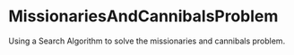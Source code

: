 # MissionariesAndCannibalsProblem
Using a Search Algorithm to solve the missionaries and cannibals problem.
